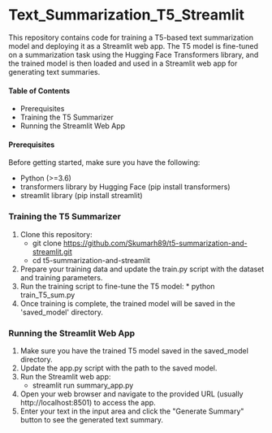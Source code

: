 # Text_Summarization_T5_Streamlit
  This repository contains code for training a T5-based text summarization model and deploying it as a Streamlit web app. The T5 model is fine-tuned on a summarization task using the Hugging Face Transformers library, and the trained model is then loaded and used in a Streamlit web app for generating text summaries.
  #### Table of Contents

   * Prerequisites
   * Training the T5 Summarizer
   * Running the Streamlit Web App
  
  #### Prerequisites

  Before getting started, make sure you have the following:

   * Python (>=3.6)
   * transformers library by Hugging Face (pip install transformers)
   * streamlit library (pip install streamlit)
  ### Training the T5 Summarizer

  1. Clone this repository:
        * git clone https://github.com/Skumarh89/t5-summarization-and-streamlit.git
        * cd t5-summarization-and-streamlit
  2. Prepare your training data and update the train.py script with the dataset and training parameters.
  3. Run the training script to fine-tune the T5 model:
         * python train_T5_sum.py
  4. Once training is complete, the trained model will be saved in the 'saved_model' directory.

  ### Running the Streamlit Web App
  1. Make sure you have the trained T5 model saved in the saved_model directory.
  2. Update the app.py script with the path to the saved model.
  3. Run the Streamlit web app:
       *  streamlit run summary_app.py
  4. Open your web browser and navigate to the provided URL (usually http://localhost:8501) to access the app.
  5. Enter your text in the input area and click the "Generate Summary" button to see the generated text summary.

